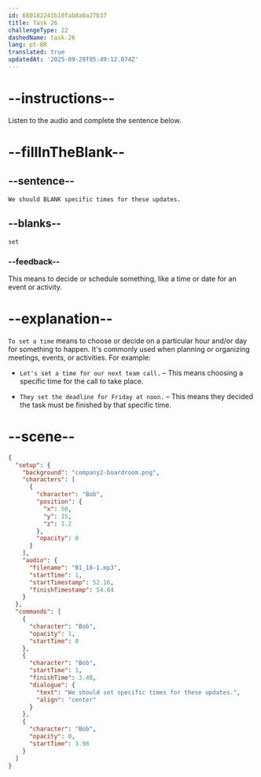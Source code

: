 ```yaml
---
id: 680182241b10fab8a0a27b37
title: Task 26
challengeType: 22
dashedName: task-26
lang: pt-BR
translated: true
updatedAt: '2025-09-29T05:49:12.074Z'
---
```


<!-- (Audio) Bob: We should set specific times for these updates. -->

# --instructions--

Listen to the audio and complete the sentence below.

# --fillInTheBlank--

## --sentence--

`We should BLANK specific times for these updates.`

## --blanks--

`set`

### --feedback--

This means to decide or schedule something, like a time or date for an event or activity.

# --explanation--

`To set a time` means to choose or decide on a particular hour and/or day for something to happen. It's commonly used when planning or organizing meetings, events, or activities. For example:

- `Let's set a time for our next team call.` – This means choosing a specific time for the call to take place.

- `They set the deadline for Friday at noon.` – This means they decided the task must be finished by that specific time.

# --scene--

```json
{
  "setup": {
    "background": "company2-boardroom.png",
    "characters": [
      {
        "character": "Bob",
        "position": {
          "x": 50,
          "y": 15,
          "z": 1.2
        },
        "opacity": 0
      }
    ],
    "audio": {
      "filename": "B1_18-1.mp3",
      "startTime": 1,
      "startTimestamp": 52.16,
      "finishTimestamp": 54.64
    }
  },
  "commands": [
    {
      "character": "Bob",
      "opacity": 1,
      "startTime": 0
    },
    {
      "character": "Bob",
      "startTime": 1,
      "finishTime": 3.48,
      "dialogue": {
        "text": "We should set specific times for these updates.",
        "align": "center"
      }
    },
    {
      "character": "Bob",
      "opacity": 0,
      "startTime": 3.98
    }
  ]
}
```
